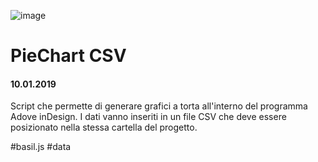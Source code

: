![image](https://github.com/KeremTurkyilmaz/TypeMismatchSketches/blob/master/PieChart%20CSV/image/PieChartCSV.jpg)

# PieChart CSV

#### 10.01.2019

Script che permette di generare grafici a torta all'interno del programma Adove inDesign. I dati vanno inseriti in un file CSV che deve essere posizionato nella stessa cartella del progetto. 

\#basil.js \#data
